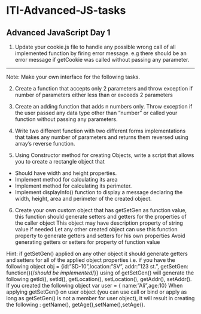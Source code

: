 # ITI-Advanced-JS-tasks

## Advanced JavaScript Day 1
1. Update your cookie.js file to handle any possible wrong call of all implemented function by firing error message. e.g there should be an error message if getCookie was called without passing any parameter.
----------------------
Note: Make your own interface for the following tasks.

2. Create a function that accepts only 2 parameters and throw exception if number of parameters either less than or exceeds 2 parameters

3. Create an adding function that adds n numbers only. Throw exception if the user passed any data type other than “number” or called your 
   function without passing any parameters.

4. Write two different function with two different forms implementations that takes any number of parameters and returns
   them reversed using array’s reverse function.
5. Using Constructor method for creating Objects, write a script that allows you to create a rectangle object that
- Should have width and height properties.
- Implement method for calculating its area
- Implement method for calculating its perimeter.
- Implement displayInfo() function to display a message declaring the width, height, area and perimeter of the created object.

6. Create your own custom object that has getSetGen as function value, this function should generate setters and getters for the properties of the caller object
This object may have description property of string value if needed
Let any other created object can use this function property to generate getters and setters for his own properties
Avoid generating getters or setters for property of function value

Hint:
if getSetGen() applied on any other object it should generate getters and setters for all of the applied object properties
i.e. if you have the following object obj = {id:”SD-10”,location:”SV”, addr:”123 st.”, getSetGen: function(){/*should be implemented*/}}
using of getSetGen() will generate the following getId(), setId(), getLocation(), setLocation(), getAddr(), setAddr().
If you created the following object var user = { name:”Ali”,age:10} When applying getSetGen() on user object (you can use call or bind or 
apply as long as getSetGen() is not a member for user object), it will result in creating the following : getName(), getAge(),setName(),setAge().
